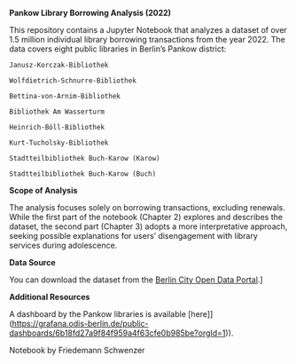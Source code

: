 **Pankow Library Borrowing Analysis (2022)**

This repository contains a Jupyter Notebook that analyzes a dataset of over 1.5 million individual library borrowing transactions from the year 2022. The data covers eight public libraries in Berlin’s Pankow district:

    Janusz-Korczak-Bibliothek

    Wolfdietrich-Schnurre-Bibliothek

    Bettina-von-Arnim-Bibliothek

    Bibliothek Am Wasserturm

    Heinrich-Böll-Bibliothek

    Kurt-Tucholsky-Bibliothek

    Stadtteilbibliothek Buch-Karow (Karow)

    Stadtteilbibliothek Buch-Karow (Buch)

**Scope of Analysis** 

The analysis focuses solely on borrowing transactions, excluding renewals. While the first part of the notebook (Chapter 2) explores and describes the dataset, the second part (Chapter 3) adopts a more interpretative approach, seeking possible explanations for users’ disengagement with library services during adolescence.

**Data Source**

You can download the dataset from the [Berlin City Open Data Portal]([(https://daten.berlin.de/datensaetze/ausleihen-in-offentlichen-bibliotheken-in-pankow-2022)).]

**Additional Resources**

A dashboard by the Pankow libraries is available [here]](https://grafana.odis-berlin.de/public-dashboards/6b18fd27a9f84f959a4f63cfe0b985be?orgId=1)).

Notebook by Friedemann Schwenzer
